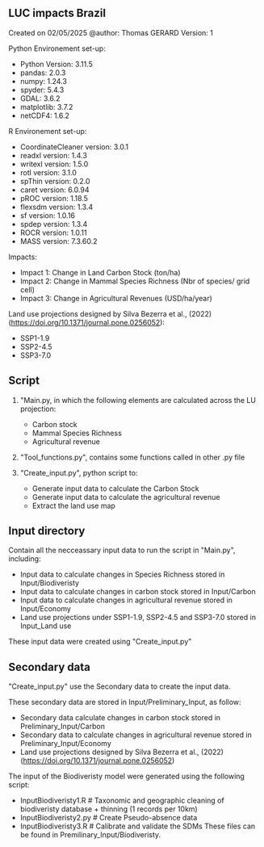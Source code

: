 LUC impacts Brazil
-------------------------------------------------- 
Created on 02/05/2025
@author: Thomas GERARD
Version: 1

Python Environement set-up:
- Python Version: 3.11.5
- pandas: 2.0.3
- numpy: 1.24.3
- spyder: 5.4.3
- GDAL: 3.6.2
- matplotlib: 3.7.2
- netCDF4: 1.6.2

R Environement set-up:
- CoordinateCleaner version: 3.0.1 
- readxl version: 1.4.3 
- writexl version: 1.5.0 
- rotl version: 3.1.0 
- spThin version: 0.2.0
- caret version: 6.0.94 
- pROC version: 1.18.5 
- flexsdm version: 1.3.4 
- sf version: 1.0.16 
- spdep version: 1.3.4 
- ROCR version: 1.0.11 
- MASS version: 7.3.60.2 

Impacts: 
 - Impact 1: Change in Land Carbon Stock (ton/ha)
 - Impact 2: Change in Mammal Species Richness (Nbr of species/ grid cell)
 - Impact 3: Change in Agricultural Revenues (USD/ha/year)

Land use projections designed by Silva Bezerra et al., (2022)(https://doi.org/10.1371/journal.pone.0256052):
 - SSP1-1.9
 - SSP2-4.5
 - SSP3-7.0



Script
-------------------------------------------------- 

1) "Main.py, in which the following elements are calculated across the LU projection:
    -  Carbon stock
    -  Mammal Species Richness
    -  Agricultural revenue
    
2) "Tool_functions.py", contains some functions called in other .py file

3) "Create_input.py", python script to:
   - Generate input data to calculate the Carbon Stock
   - Generate input data to calculate the agricultural revenue
   - Extract the land use map


Input directory
-------------------------------------------------- 
Contain all the necceassary input data to run the script in "Main.py", including: 

- Input data to calculate changes in Species Richness stored in Input/Biodiveristy
- Input data to calculate changes in carbon stock stored in Input/Carbon
- Input data to calculate changes in agricultural revenue stored in Input/Economy
- Land use projections under SSP1-1.9, SSP2-4.5 and SSP3-7.0 stored in Input_Land use

These input data were created using "Create_input.py"


Secondary data
-------------------------------------------------- 
"Create_input.py" use the Secondary data to create the input data.

These secondary data are stored in Input/Preliminary_Input, as follow:
- Secondary data calculate changes in carbon stock stored in Preliminary_Input/Carbon
- Secondary data to calculate changes in agricultural revenue stored in Preliminary_Input/Economy
- Land use projections designed by Silva Bezerra et al., (2022) (https://doi.org/10.1371/journal.pone.0256052)


The input of the Biodiveristy model were generated using the following script: 
- InputBiodiveristy1.R             # Taxonomic and geographic cleaning of biodiveristy database + thinning (1 records per 10km)
- InputBiodiveristy2.py            # Create Pseudo-absence data
- InputBiodiveristy3.R             # Calibrate and validate the SDMs
These files can be found in Premilinary_Input/Biodiveristy.






